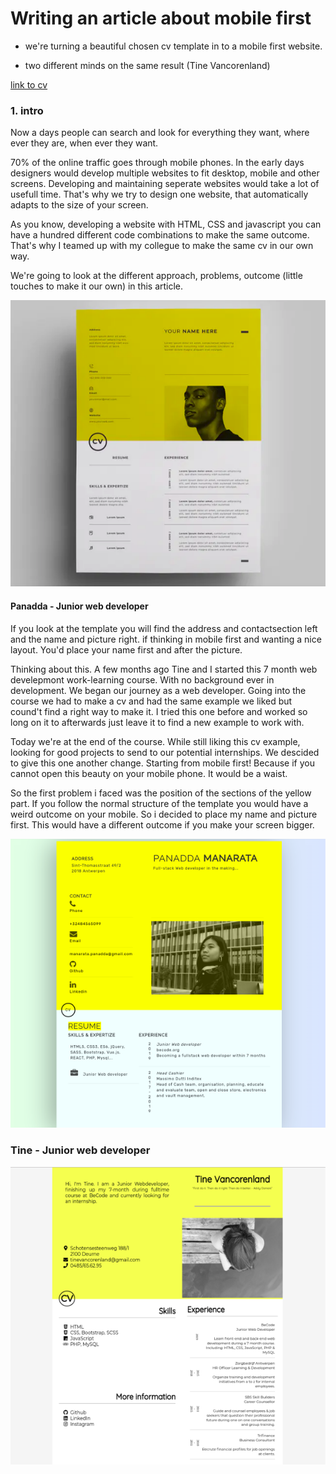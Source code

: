 # Writing an article about mobile first 


- we're turning a beautiful chosen cv template in to a mobile first website. 

- two different minds on the same result (Tine Vancorenland)


[link to cv](https://panaddamanarata.github.io/Cv/)

### 1. intro 

Now a days people can search and look for everything they want, where ever they are, when ever they want. 

70% of the online traffic goes through mobile phones. In the early days designers would develop multiple websites to fit desktop, mobile and other screens. Developing and maintaining seperate websites would take a lot of usefull time. That's why we try to design one website, that automatically adapts to the size of your screen. 

As you know, developing a website with HTML, CSS and javascript you can have a hundred different code combinations to make the same outcome. That's why I teamed up with my collegue to make the same cv in our own way. 

We're going to look at the different approach, problems, outcome (little touches to make it our own) in this article. 

![screenshot example cv](example.png)

#### Panadda - Junior web developer  

If you look at the template you will find the address and contactsection left and the name and picture right. if thinking in mobile first and wanting a nice layout. You'd place your name first and after the picture. 

Thinking about this. A few months ago Tine and I started this 7 month web develepmont work-learning course. With no background ever in development. We began our journey as a web developer. Going into the course we had to make a cv and had the same example we liked but cound't find a right way to make it. I tried this one before and worked so long on it to afterwards just leave it to find a new example to work with. 

Today we're at the end of the course. While still liking this cv example, looking for good projects to send to our potential internships. We descided to give this one another change. Starting from mobile first! Because if you cannot open this beauty on your mobile phone. It would be a waist. 

So the first problem i faced was the position of the sections of the yellow part. If you follow the normal structure of the template you would have a weird outcome on your mobile. 
So i decided to place my name and picture first. This would have a different outcome if you make your screen bigger. 

![screenshot panadda cv](panaddaCv.png)

### Tine - Junior web developer 
![screenshot Tine cv](tineCv.png)


